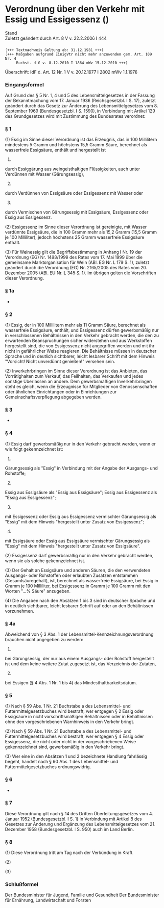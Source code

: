 Verordnung über den Verkehr mit Essig und Essigessenz ()
========================================================

Stand  
Zuletzt geändert durch Art. 8 V v. 22.2.2006 I 444

### 

```
(+++ Textnachweis Geltung ab: 31.12.1981 +++)
(+++ Maßgaben aufgrund EinigVtr nicht mehr anzuwenden gem. Art. 109 Nr. 4 
     Buchst. d G v. 8.12.2010 I 1864 mWv 15.12.2010 +++)
```

Überschrift: IdF d. Art. 12 Nr. 1 V v. 20.12.1977 I 2802 mWv 1.1.1978

### Eingangsformel

Auf Grund des § 5 Nr. 1, 4 und 5 des Lebensmittelgesetzes in der Fassung der Bekanntmachung vom 17. Januar 1936 (Reichsgesetzbl. I S. 17), zuletzt geändert durch das Gesetz zur Änderung des Lebensmittelgesetzes vom 8. September 1969 (Bundesgesetzbl. I S. 1590), in Verbindung mit Artikel 129 des Grundgesetzes wird mit Zustimmung des Bundesrates verordnet:

### § 1

(1) Essig im Sinne dieser Verordnung ist das Erzeugnis, das in 100 Millilitern mindestens 5 Gramm und höchstens 15,5 Gramm Säure, berechnet als wasserfreie Essigsäure, enthält und hergestellt ist

1.  
durch Essiggärung aus weingeisthaltigen Flüssigkeiten, auch unter Verdünnen mit Wasser (Gärungsessig),

2.  
durch Verdünnen von Essigsäure oder Essigessenz mit Wasser oder

3.  
durch Vermischen von Gärungsessig mit Essigsäure, Essigessenz oder Essig aus Essigessenz.

(2) Essigessenz im Sinne dieser Verordnung ist gereinigte, mit Wasser verdünnte Essigsäure, die in 100 Gramm mehr als 15,2 Gramm (15,5 Gramm je 100 Milliliter), jedoch höchstens 25 Gramm wasserfreie Essigsäure enthält.

(3) Für Weinessig gilt die Begriffsbestimmung in Anhang I Nr. 19 der Verordnung (EG) Nr. 1493/1999 des Rates vom 17. Mai 1999 über die gemeinsame Marktorganisation für Wein (ABl. EG Nr. L 179 S. 1), zuletzt geändert durch die Verordnung (EG) Nr. 2165/2005 des Rates vom 20. Dezember 2005 (ABl. EU Nr. L 345 S. 1). Im übrigen gelten die Vorschriften dieser Verordnung.

### § 1a

-

### § 2

(1) Essig, der in 100 Millilitern mehr als 11 Gramm Säure, berechnet als wasserfreie Essigsäure, enthält, und Essigessenz dürfen gewerbsmäßig nur in verschlossenen Behältnissen in den Verkehr gebracht werden, die den zu erwartenden Beanspruchungen sicher widerstehen und aus Werkstoffen hergestellt sind, die von Essigessenz nicht angegriffen werden und mit ihr nicht in gefährlicher Weise reagieren. Die Behältnisse müssen in deutscher Sprache und in deutlich sichtbarer, leicht lesbarer Schrift mit dem Hinweis "Vorsicht! Nicht unverdünnt genießen!" versehen sein.

(2) Inverkehrbringen im Sinne dieser Verordnung ist das Anbieten, das Vorrätighalten zum Verkauf, das Feilhalten, das Verkaufen und jedes sonstige Überlassen an andere. Dem gewerbsmäßigen Inverkehrbringen steht es gleich, wenn die Erzeugnisse für Mitglieder von Genossenschaften oder ähnlichen Einrichtungen oder in Einrichtungen zur Gemeinschaftsverpflegung abgegeben werden.

### § 3

-

### § 4

(1) Essig darf gewerbsmäßig nur in den Verkehr gebracht werden, wenn er wie folgt gekennzeichnet ist:

1.  
Gärungsessig als "Essig" in Verbindung mit der Angabe der Ausgangs- und Rohstoffe;

2.  
Essig aus Essigsäure als "Essig aus Essigsäure"; Essig aus Essigessenz als "Essig aus Essigessenz";

3.  
mit Essigessenz oder Essig aus Essigessenz vermischter Gärungsessig als "Essig" mit dem Hinweis "hergestellt unter Zusatz von Essigessenz";

4.  
mit Essigsäure oder Essig aus Essigsäure vermischter Gärungsessig als "Essig" mit dem Hinweis "hergestellt unter Zusatz von Essigsäure".

(2) Essigessenz darf gewerbsmäßig nur in den Verkehr gebracht werden, wenn sie als solche gekennzeichnet ist.

(3) Der Gehalt an Essigsäure und anderen Säuren, die den verwendeten Ausgangs- oder Rohstoffen oder erlaubten Zusätzen entstammen (Gesamtsäuregehalt), ist, berechnet als wasserfreie Essigsäure, bei Essig in Gramm je 100 Milliliter, bei Essigessenz in Gramm je 100 Gramm mit den Worten "...% Säure" anzugeben.

(4) Die Angaben nach den Absätzen 1 bis 3 sind in deutscher Sprache und in deutlich sichtbarer, leicht lesbarer Schrift auf oder an den Behältnissen vorzunehmen.

### § 4a

Abweichend von § 3 Abs. 1 der Lebensmittel-Kennzeichnungsverordnung brauchen nicht angegeben zu werden:

1.  
bei Gärungsessig, der nur aus einem Ausgangs- oder Rohstoff hergestellt ist und dem keine weitere Zutat zugesetzt ist, das Verzeichnis der Zutaten,

2.  
bei Essigen (§ 4 Abs. 1 Nr. 1 bis 4) das Mindesthaltbarkeitsdatum.

### § 5

(1) Nach § 59 Abs. 1 Nr. 21 Buchstabe a des Lebensmittel- und Futtermittelgesetzbuches wird bestraft, wer entgegen § 2 Essig oder Essigsäure in nicht vorschriftsmäßigen Behältnissen oder in Behältnissen ohne den vorgeschriebenen Warnhinweis in den Verkehr bringt.

(2) Nach § 59 Abs. 1 Nr. 21 Buchstabe a des Lebensmittel- und Futtermittelgesetzbuches wird bestraft, wer entgegen § 4 Essig oder Essigessenz, die nicht oder nicht in der vorgeschriebenen Weise gekennzeichnet sind, gewerbsmäßig in den Verkehr bringt.

(3) Wer eine in den Absätzen 1 und 2 bezeichnete Handlung fahrlässig begeht, handelt nach § 60 Abs. 1 des Lebensmittel- und Futtermittelgesetzbuches ordnungswidrig.

### § 6

-

### § 7

Diese Verordnung gilt nach § 14 des Dritten Überleitungsgesetzes vom 4. Januar 1952 (Bundesgesetzbl. I S. 1) in Verbindung mit Artikel 8 des Gesetzes zur Änderung und Ergänzung des Lebensmittelgesetzes vom 21. Dezember 1958 (Bundesgesetzbl. I S. 950) auch im Land Berlin.

### § 8

(1) Diese Verordnung tritt am Tag nach der Verkündung in Kraft.

(2)

(3)

### Schlußformel

Der Bundesminister für Jugend, Familie und Gesundheit
Der Bundesminister für Ernährung, Landwirtschaft und Forsten
